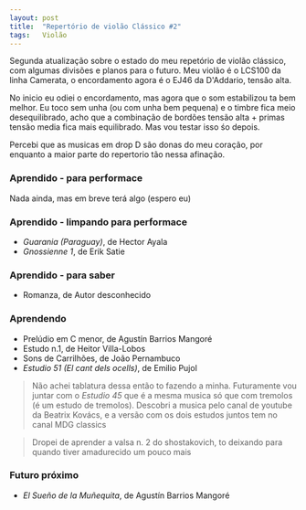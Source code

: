 ```yaml
---
layout: post
title:  "Repertório de violão Clássico #2"
tags:   Violão
---
```


Segunda atualização sobre o estado do meu repetório de violão clássico, com algumas divisões e planos para o futuro. Meu violão é o LCS100 da linha Camerata, o encordamento agora é o EJ46 da D'Addario, tensão alta.

No inicio eu odiei o encordamento, mas agora que o som estabilizou ta bem melhor. Eu toco sem unha (ou com unha bem pequena) e o timbre fica meio desequilibrado, acho que a combinação de bordões tensão alta + primas tensão media fica mais equilibrado. Mas vou testar isso śo depois.

Percebi que as musicas em drop D são donas do meu coração, por enquanto a maior parte do repertorio tão nessa afinação.

### Aprendido - para performace

Nada ainda, mas em breve terá algo (espero eu)

### Aprendido - limpando para performace

- *Guarania (Paraguay)*, de Hector Ayala
- *Gnossienne 1*, de Erik Satie

### Aprendido - para saber

- Romanza, de Autor desconhecido

### Aprendendo

- Prelúdio em C menor, de Agustín Barrios Mangoré
- Estudo n.1, de Heitor Villa-Lobos
- Sons de Carrilhões, de João Pernambuco
- *Estudio 51 (El cant dels ocells)*, de Emilio Pujol

> Não achei tablatura dessa então to fazendo a minha. Futuramente vou juntar com o *Estudio 45* que é a mesma musica só que com tremolos (é um estudo de tremolos). Descobri a musica pelo canal de youtube da Beatrix Kovács, e a versão com os dois estudos juntos tem no canal MDG classics

> Dropei de aprender a valsa n. 2 do shostakovich, to deixando para quando tiver amadurecido um pouco mais

### Futuro próximo

- *El Sueño de la Muñequita*, de Agustín Barrios Mangoré


